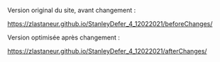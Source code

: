 Version original du site, avant changement :

https://zlastaneur.github.io/StanleyDefer_4_12022021/beforeChanges/

Version optimisée après changement :

https://zlastaneur.github.io/StanleyDefer_4_12022021/afterChanges/
